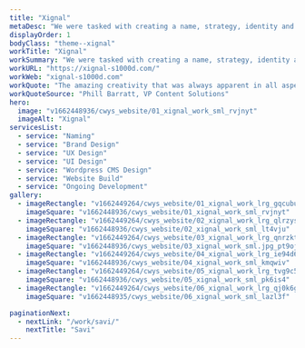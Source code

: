 ```yaml
---
title: "Xignal"
metaDesc: "We were tasked with creating a name, strategy, identity and website to showcase a new SaaS product for a long term client. "
displayOrder: 1
bodyClass: "theme--xignal"
workTitle: "Xignal"
workSummary: "We were tasked with creating a name, strategy, identity and website to showcase a new SaaS product for a long term client. "
workURL: "https://xignal-s1000d.com/"
workWeb: "xignal-s1000d.com"
workQuote: "The amazing creativity that was always apparent in all aspects of the work presented to us. Also the team's willingness to go the extra mile. From day one, the team had a rapid grasp of the solution we were launching, the audience and the industry (which is pretty impressive given the niche nature and complexity of our B2B offerings)"
workQuoteSource: "Phill Barratt, VP Content Solutions"
hero:
  image: "v1662448936/cwys_website/01_xignal_work_sml_rvjnyt"
  imageAlt: "Xignal"
servicesList:
  - service: "Naming"
  - service: "Brand Design"
  - service: "UX Design"
  - service: "UI Design"
  - service: "Wordpress CMS Design"
  - service: "Website Build"
  - service: "Ongoing Development"
gallery:
  - imageRectangle: "v1662449264/cwys_website/01_xignal_work_lrg_gqcubu"
    imageSquare: "v1662448936/cwys_website/01_xignal_work_sml_rvjnyt"
  - imageRectangle: "v1662449264/cwys_website/02_xignal_work_lrg_qlrzys"
    imageSquare: "v1662448936/cwys_website/02_xignal_work_sml_lt4vju"
  - imageRectangle: "v1662449264/cwys_website/03_xignal_work_lrg_qnrzkt"
    imageSquare: "v1662448936/cwys_website/03_xignal_work_sml.jpg_pt9ojk"
  - imageRectangle: "v1662449264/cwys_website/04_xignal_work_lrg_ie94d6"
    imageSquare: "v1662448936/cwys_website/04_xignal_work_sml_kmqwiv"
  - imageRectangle: "v1662449264/cwys_website/05_xignal_work_lrg_tvg9c5"
    imageSquare: "v1662448936/cwys_website/05_xignal_work_sml_pk6is4"
  - imageRectangle: "v1662449264/cwys_website/06_xignal_work_lrg_qj0k6g"
    imageSquare: "v1662448935/cwys_website/06_xignal_work_sml_lazl3f"    

paginationNext:
  - nextLink: "/work/savi/"
    nextTitle: "Savi"
---
```

